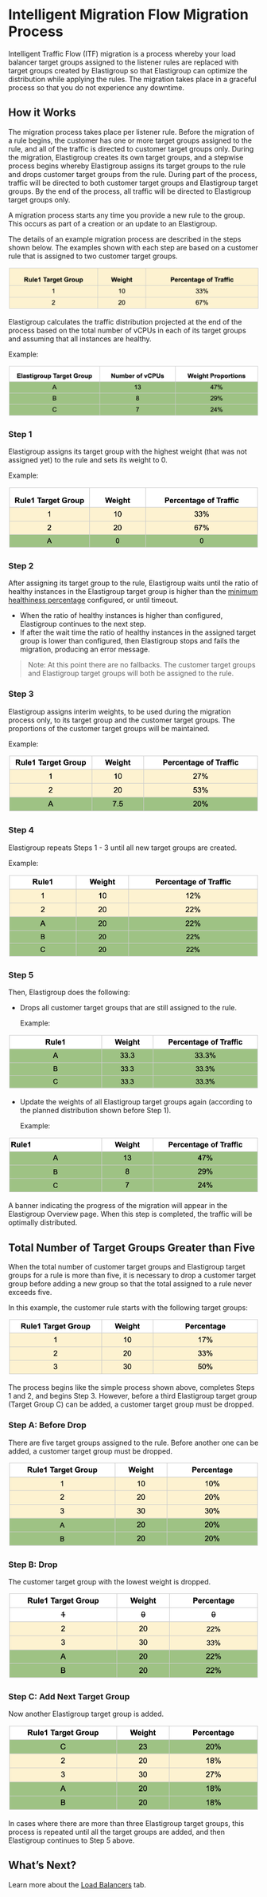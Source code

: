 # Intelligent Migration Flow Migration Process

Intelligent Traffic Flow (ITF) migration is a process whereby your load balancer target groups assigned to the listener rules are replaced with target groups created by Elastigroup so that Elastigroup can optimize the distribution while applying the rules. The migration takes place in a graceful process so that you do not experience any downtime.

## How it Works

The migration process takes place per listener rule. Before the migration of a rule begins, the customer has one or more target groups assigned to the rule, and all of the traffic is directed to customer target groups only. During the migration, Elastigroup creates its own target groups, and a stepwise process begins whereby Elastigroup assigns its target groups to the rule and drops customer target groups from the rule. During part of the process, traffic will be directed to both customer target groups and Elastigroup target groups. By the end of the process, all traffic will be directed to Elastigroup target groups only.

A migration process starts any time you provide a new rule to the group. This occurs as part of a creation or an update to an Elastigroup.

The details of an example migration process are described in the steps shown below. The examples shown with each step are based on a customer rule that is assigned to two customer target groups.

<img src="/elastigroup/_media/features-itf-migration-process-01.png" />

Elastigroup calculates the traffic distribution projected at the end of the process based on the total number of vCPUs in each of its target groups and assuming that all instances are healthy.

Example:

<img src="/elastigroup/_media/features-itf-migration-process-02.png" />

### Step 1

Elastigroup assigns its target group with the highest weight (that was not assigned yet) to the rule and sets its weight to 0.

Example:

<img src="/elastigroup/_media/features-itf-migration-process-03.png" />

### Step 2

After assigning its target group to the rule, Elastigroup waits until the ratio of healthy instances in the Elastigroup target group is higher than the [minimum healthiness percentage](elastigroup/tutorials/elastigroup-tasks/create-an-elastigroup-from-scratch?id=autohealing) configured, or until timeout.
- When the ratio of healthy instances is higher than configured, Elastigroup continues to the next step.
- If after the wait time the ratio of healthy instances in the assigned target group is lower than configured, then Elastigroup stops and fails the migration, producing an error message.

> Note: At this point there are no fallbacks. The customer target groups and Elastigroup target groups will both be assigned to the rule.

### Step 3

Elastigroup assigns interim weights, to be used during the migration process only, to its target group and the customer target groups. The proportions of the customer target groups will be maintained.

Example:

<img src="/elastigroup/_media/features-itf-migration-process-04.png" />

### Step 4

Elastigroup repeats Steps 1 - 3 until all new target groups are created.

Example:

<img src="/elastigroup/_media/features-itf-migration-process-05.png" />

### Step 5

Then, Elastigroup does the following:
- Drops all customer target groups that are still assigned to the rule.

  Example:

<img src="/elastigroup/_media/features-itf-migration-process-06.png" />

- Update the weights of all Elastigroup target groups again (according to the planned distribution shown before Step 1).

  Example:

<img src="/elastigroup/_media/features-itf-migration-process-07.png" />

A banner indicating the progress of the migration will appear in the Elastigroup Overview page. When this step is completed, the traffic will be optimally distributed.

## Total Number of Target Groups Greater than Five

When the total number of customer target groups and Elastigroup target groups for a rule is more than five, it is necessary to drop a customer target group before adding a new group so that the total assigned to a rule never exceeds five.

In this example, the customer rule starts with the following target groups:

<img src="/elastigroup/_media/features-itf-migration-process-08.png" />

The process begins like the simple process shown above, completes Steps 1 and 2, and begins Step 3. However, before a third Elastigroup target group (Target Group C) can be added, a customer target group must be dropped.

### Step A: Before Drop

There are five target groups assigned to the rule. Before another one can be added, a customer target group must be dropped.

<img src="/elastigroup/_media/features-itf-migration-process-09.png" />

### Step B: Drop

The customer target group with the lowest weight is dropped.

<img src="/elastigroup/_media/features-itf-migration-process-10.png" />

### Step C: Add Next Target Group

Now another Elastigroup target group is added.

<img src="/elastigroup/_media/features-itf-migration-process-11.png" />

In cases where there are more than three Elastigroup target groups, this process is repeated until all the target groups are added, and then Elastigroup continues to Step 5 above.

## What’s Next?

Learn more about the [Load Balancers](elastigroup/tutorials/elastigroup-actions-menu/view-load-balancers) tab.
